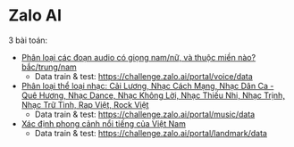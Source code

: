 # Zalo AI
3 bài toán:
+ [Phân loại các đoạn audio có giọng nam/nữ, và thuộc miền nào? bắc/trung/nam](/ZaloVoice)
  + Data train & test: https://challenge.zalo.ai/portal/voice/data
+ [Phân loại thể loại nhạc: Cải Lương, Nhạc Cách Mạng, Nhạc Dân Ca - Quê Hương, Nhạc Dance, Nhạc Không Lời, Nhạc Thiếu Nhi, Nhạc Trịnh, Nhạc Trữ Tình, Rap Việt, Rock Việt](/ZaloMusic)
  + Data train & test: https://challenge.zalo.ai/portal/music/data
+ [Xác định phong cảnh nổi tiếng của Việt Nam](/ZaloLandmark)
  + Data train & test: https://challenge.zalo.ai/portal/landmark/data
